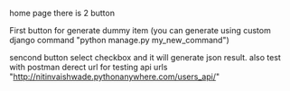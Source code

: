 home page there is 2 button

First button  for generate dummy item (you can generate using custom django command "python manage.py my_new_command")

sencond button select checkbox and it will generate json result. also test with postman derect url for testing api urls "http://nitinvaishwade.pythonanywhere.com/users_api/"




